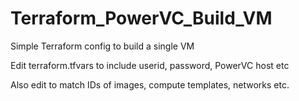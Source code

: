 # Terraform_PowerVC_Build_VM

Simple Terraform config to build a single VM

Edit terraform.tfvars to include userid, password, PowerVC host etc

Also edit to match IDs of images, compute templates, networks etc.
